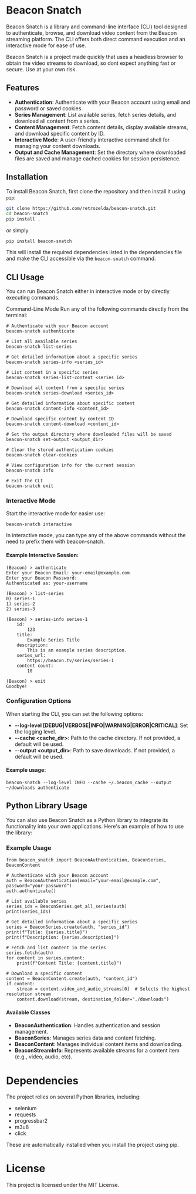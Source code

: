 # Beacon Snatch

Beacon Snatch is a library and command-line interface (CLI) tool designed to authenticate, browse, and download video content from the Beacon streaming platform. The CLI offers both direct command execution and an interactive mode for ease of use.

Beacon Snatch is a project made quickly that uses a headless browser to obtain the video streams to download, so dont expect anything fast or secure.  Use at your own risk.

## Features

- **Authentication**: Authenticate with your Beacon account using email and password or saved cookies.
- **Series Management**: List available series, fetch series details, and download all content from a series.
- **Content Management**: Fetch content details, display available streams, and download specific content by ID.
- **Interactive Mode**: A user-friendly interactive command shell for managing your content downloads.
- **Output and Cache Management**: Set the directory where downloaded files are saved and manage cached cookies for session persistence.

## Installation

To install Beacon Snatch, first clone the repository and then install it using `pip`:

```bash
git clone https://github.com/retrozelda/beacon-snatch.git
cd beacon-snatch
pip install .
```

or simply
```
pip install beacon-snatch
```

This will install the required dependencies listed in the dependencies file and make the CLI accessible via the `beacon-snatch` command.

## CLI Usage
You can run Beacon Snatch either in interactive mode or by directly executing commands.

Command-Line Mode
Run any of the following commands directly from the terminal:
```
# Authenticate with your Beacon account
beacon-snatch authenticate

# List all available series
beacon-snatch list-series

# Get detailed information about a specific series
beacon-snatch series-info <series_id>

# List content in a specific series
beacon-snatch series-list-content <series_id>

# Download all content from a specific series
beacon-snatch series-download <series_id>

# Get detailed information about specific content
beacon-snatch content-info <content_id>

# Download specific content by content ID
beacon-snatch content-download <content_id>

# Set the output directory where downloaded files will be saved
beacon-snatch set-output <output_dir>

# Clear the stored authentication cookies
beacon-snatch clear-cookies

# View configuration info for the current session
beacon-snatch info

# Exit the CLI
beacon-snatch exit
```

### Interactive Mode
Start the interactive mode for easier use:

```
beacon-snatch interactive
```
In interactive mode, you can type any of the above commands without the need to prefix them with beacon-snatch.

#### Example Interactive Session:
```
(Beacon) > authenticate
Enter your Beacon Email: your-email@example.com
Enter your Beacon Password:
Authenticated as: your-username

(Beacon) > list-series
0) series-1
1) series-2
2) series-3

(Beacon) > series-info series-1
	id:
		123
	title:
		Example Series Title
	description:
		This is an example series description.
	series_url:
		https://beacon.tv/series/series-1
	content count:
		10

(Beacon) > exit
Goodbye!
```
### Configuration Options
When starting the CLI, you can set the following options:

- **--log-level [DEBUG|VERBOSE|INFO|WARNING|ERROR|CRITICAL]**: Set the logging level.
- **--cache <cache_dir>**: Path to the cache directory. If not provided, a default will be used.
- **--output <output_dir>**: Path to save downloads. If not provided, a default will be used.

#### Example usage:
```
beacon-snatch --log-level INFO --cache ~/.beacon_cache --output ~/downloads authenticate
```

## Python Library Usage
You can also use Beacon Snatch as a Python library to integrate its functionality into your own applications. Here's an example of how to use the library:

### Example Usage
```
from beacon_snatch import BeaconAuthentication, BeaconSeries, BeaconContent

# Authenticate with your Beacon account
auth = BeaconAuthentication(email="your-email@example.com", password="your-password")
auth.authenticate()

# List available series
series_ids = BeaconSeries.get_all_series(auth)
print(series_ids)

# Get detailed information about a specific series
series = BeaconSeries.create(auth, "series_id")
print(f"Title: {series.title}")
print(f"Description: {series.description}")

# Fetch and list content in the series
series.fetch(auth)
for content in series.content:
    print(f"Content Title: {content.title}")

# Download a specific content
content = BeaconContent.create(auth, "content_id")
if content:
    stream = content.video_and_audio_streams[0]  # Selects the highest resolution stream
    content.download(stream, destination_folder="./downloads")
```

#### Available Classes
- **BeaconAuthentication**: Handles authentication and session management.
- **BeaconSeries**: Manages series data and content fetching.
- **BeaconContent**: Manages individual content items and downloading.
- **BeaconStreamInfo**: Represents available streams for a content item (e.g., video, audio, etc).

# Dependencies
The project relies on several Python libraries, including:

- selenium
- requests
- progressbar2
- m3u8
- click

These are automatically installed when you install the project using pip.

# License
This project is licensed under the MIT License.
